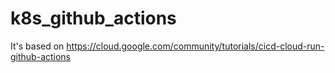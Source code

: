 # k8s_github_actions

It's based on https://cloud.google.com/community/tutorials/cicd-cloud-run-github-actions
